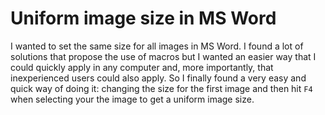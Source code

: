 # Uniform image size in MS Word

I wanted to set the same size for all images in MS Word. I found a lot of solutions that propose the use of macros but I wanted an easier way that I could quickly apply in any computer and, more importantly, that inexperienced users could also apply. So I finally found a very easy and quick way of doing it: changing the size for the first image and then hit `F4` when selecting your the image to get a uniform image size.
